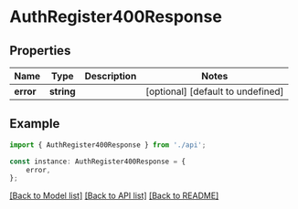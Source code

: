 # AuthRegister400Response


## Properties

Name | Type | Description | Notes
------------ | ------------- | ------------- | -------------
**error** | **string** |  | [optional] [default to undefined]

## Example

```typescript
import { AuthRegister400Response } from './api';

const instance: AuthRegister400Response = {
    error,
};
```

[[Back to Model list]](../README.md#documentation-for-models) [[Back to API list]](../README.md#documentation-for-api-endpoints) [[Back to README]](../README.md)
